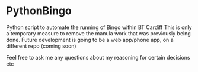 # PythonBingo
Python script to automate the running of Bingo within BT Cardiff
This is only a temporary measure to remove the manula work that was previously being done.
Future development is going to be a web app/phone app, on a different repo (coming soon)

Feel free to ask me any questions about my reasoning for certain decisions etc
